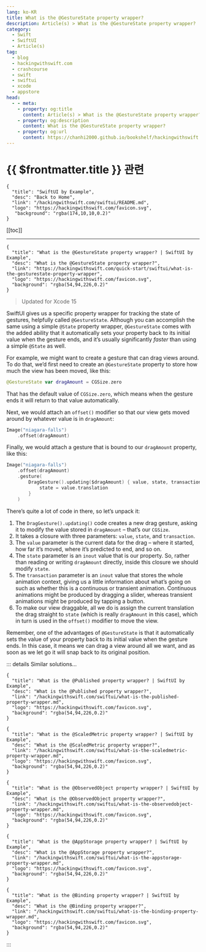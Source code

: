 ```yaml
---
lang: ko-KR
title: What is the @GestureState property wrapper?
description: Article(s) > What is the @GestureState property wrapper?
category:
  - Swift
  - SwiftUI
  - Article(s)
tag: 
  - blog
  - hackingwithswift.com
  - crashcourse
  - swift
  - swiftui
  - xcode
  - appstore
head:
  - - meta:
    - property: og:title
      content: Article(s) > What is the @GestureState property wrapper?
    - property: og:description
      content: What is the @GestureState property wrapper?
    - property: og:url
      content: https://chanhi2000.github.io/bookshelf/hackingwithswift.com/swiftui/what-is-the-gesturestate-property-wrapper.html
---
```


# {{ $frontmatter.title }} 관련

```component VPCard
{
  "title": "SwiftUI by Example",
  "desc": "Back to Home",
  "link": "/hackingwithswift.com/swiftui/README.md",
  "logo": "https://hackingwithswift.com/favicon.svg",
   "background": "rgba(174,10,10,0.2)"
}
```

[[toc]]

---

```component VPCard
{
  "title": "What is the @GestureState property wrapper? | SwiftUI by Example",
  "desc": "What is the @GestureState property wrapper?",
  "link": "https://hackingwithswift.com/quick-start/swiftui/what-is-the-gesturestate-property-wrapper",
  "logo": "https://hackingwithswift.com/favicon.svg",
  "background": "rgba(54,94,226,0.2)"
}
```

> Updated for Xcode 15

SwiftUI gives us a specific property wrapper for tracking the state of gestures, helpfully called `@GestureState`. Although you can accomplish the same using a simple `@State` property wrapper, `@GestureState` comes with the added ability that it automatically sets your property back to its initial value when the gesture ends, and it’s usually significantly *faster* than using a simple `@State` as well.

For example, we might want to create a gesture that can drag views around. To do that, we’d first need to create an `@GestureState` property to store how much the view has been moved, like this:

```swift
@GestureState var dragAmount = CGSize.zero
```

That has the default value of `CGSize.zero`, which means when the gesture ends it will return to that value automatically.

Next, we would attach an `offset()` modifier so that our view gets moved around by whatever value is in `dragAmount`:

```swift
Image("niagara-falls")
    .offset(dragAmount)
```

Finally, we would attach a gesture that is bound to our `dragAmount` property, like this:

```swift
Image("niagara-falls")
    .offset(dragAmount)
    .gesture(
        DragGesture().updating($dragAmount) { value, state, transaction in
            state = value.translation
        }
    )
```

There’s quite a lot of code in there, so let’s unpack it:

1. The `DragGesture().updating()` code creates a new drag gesture, asking it to modify the value stored in `dragAmount` – that’s our `CGSize`.
2. It takes a closure with three parameters: `value`, `state`, and `transaction`.
3. The `value` parameter is the current data for the drag – where it started, how far it’s moved, where it’s predicted to end, and so on.
4. The `state` parameter is an `inout` value that is our property. So, rather than reading or writing `dragAmount` directly, inside this closure we should modify `state`.
5. The `transaction` parameter is an `inout` value that stores the whole animation context, giving us a little information about what’s going on such as whether this is a continuous or transient animation. Continuous animations might be produced by dragging a slider, whereas transient animations might be produced by tapping a button.
6. To make our view draggable, all we do is assign the current translation the drag straight to `state` (which is really `dragAmount` in this case), which in turn is used in the `offset()` modifier to move the view.

Remember, one of the advantages of `@GestureState` is that it automatically sets the value of your property back to its initial value when the gesture ends. In this case, it means we can drag a view around all we want, and as soon as we let go it will snap back to its original position.

::: details Similar solutions…

```component VPCard
{
  "title": "What is the @Published property wrapper? | SwiftUI by Example",
  "desc": "What is the @Published property wrapper?",
  "link": "/hackingwithswift.com/swiftui/what-is-the-published-property-wrapper.md",
  "logo": "https://hackingwithswift.com/favicon.svg",
  "background": "rgba(54,94,226,0.2)"
}
```

```component VPCard
{
  "title": "What is the @ScaledMetric property wrapper? | SwiftUI by Example",
  "desc": "What is the @ScaledMetric property wrapper?",
  "link": "/hackingwithswift.com/swiftui/what-is-the-scaledmetric-property-wrapper.md",
  "logo": "https://hackingwithswift.com/favicon.svg",
  "background": "rgba(54,94,226,0.2)"
}
```

```component VPCard
{
  "title": "What is the @ObservedObject property wrapper? | SwiftUI by Example",
  "desc": "What is the @ObservedObject property wrapper?",
  "link": "/hackingwithswift.com/swiftui/what-is-the-observedobject-property-wrapper.md",
  "logo": "https://hackingwithswift.com/favicon.svg",
  "background": "rgba(54,94,226,0.2)"
}
```

```component VPCard
{
  "title": "What is the @AppStorage property wrapper? | SwiftUI by Example",
  "desc": "What is the @AppStorage property wrapper?",
  "link": "/hackingwithswift.com/swiftui/what-is-the-appstorage-property-wrapper.md",
  "logo": "https://hackingwithswift.com/favicon.svg",
  "background": "rgba(54,94,226,0.2)"
}
```

```component VPCard
{
  "title": "What is the @Binding property wrapper? | SwiftUI by Example",
  "desc": "What is the @Binding property wrapper?",
  "link": "/hackingwithswift.com/swiftui/what-is-the-binding-property-wrapper.md",
  "logo": "https://hackingwithswift.com/favicon.svg",
  "background": "rgba(54,94,226,0.2)"
}
```

:::

